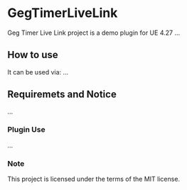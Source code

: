 # GegTimerLiveLink

Geg Timer Live Link project is a demo plugin for UE 4.27 ...

## How to use
It can be used via:
...

## Requiremets and Notice
...

### Plugin Use
...

### Note
This project is licensed under the terms of the MIT license.
